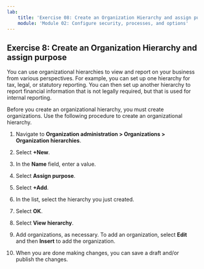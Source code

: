 ```yaml
---
lab:
    title: 'Exercise 08: Create an Organization Hierarchy and assign purpose'
    module: 'Module 02: Configure security, processes, and options'
---
```

## Exercise 8: Create an Organization Hierarchy and assign purpose

You can use organizational hierarchies to view and report on your business from
various perspectives. For example, you can set up one hierarchy for tax, legal,
or statutory reporting. You can then set up another hierarchy to report
financial information that is not legally required, but that is used for
internal reporting.

Before you create an organizational hierarchy, you must create organizations.
Use the following procedure to create an organizational hierarchy.

1.  Navigate to **Organization administration \> Organizations \> Organization
    hierarchies**.

2.  Select **+New**.

3.  In the **Name** field, enter a value.

4.  Select **Assign purpose**.

5.  Select **+Add**.

6.  In the list, select the hierarchy you just created.

7.  Select **OK**.

8.  Select **View hierarchy**.

9.  Add organizations, as necessary. To add an organization, select **Edit** and
    then **Insert** to add the organization.

10. When you are done making changes, you can save a draft and/or publish the
    changes.
